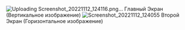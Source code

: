 ![Uploading Screenshot_20221112_124116.png…]()
Главный Экран (Вертикальное изображение)
![Screenshot_20221112_124055](https://user-images.githubusercontent.com/91041308/201475775-7b7da480-0860-48fb-b061-98c0fb6242ac.png)
Второй Экран (Горизонтальное изображение)
